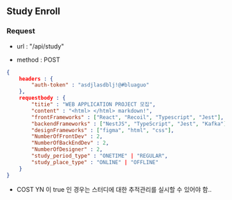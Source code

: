 ## Study Enroll

### Request

- url : "/api/study"

- method : POST

```json
{
    headers : {
        "auth-token" : "asdjlasdblj!@#bluaguo"
    },
    requestbody : {
        "titie" : "WEB APPLICATION PROJECT 모집",
        "content" : "<html> </html> markdown!",
        "frontFrameworks" : ["React", "Recoil", "Typescript", "Jest"],
        "backendFrameworks" : ["NestJS", "TypeScript", "Jest", "Kafka"],
        "designFrameworks" : ["figma", "html", "css"],
        "NumberOfFrontDev" : 2,
        "NumberOfBackEndDev" : 2,
        "NumberOfDesigner" : 2,
        "study_period_type" : "ONETIME" | "REGULAR",
        "study_place_type" : "ONLINE" | "OFFLINE"
    }
}
```

- COST YN 이 true 인 경우는 스터디에 대한 추적관리를 실시할 수 있어야 함..